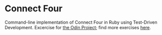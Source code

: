 # Connect Four

Command-line implementation of Connect Four in Ruby using Test-Driven Development.
Excercise for 
[the Odin Project](https://www.theodinproject.com/courses/ruby-programming/lessons/oop?ref=lnav);
find more exercises [here](https://github.com/nawoods/ruby-projects).